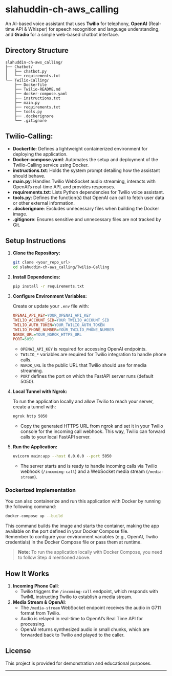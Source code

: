 # slahuddin-ch-aws_calling

An AI-based voice assistant that uses **Twilio** for telephony, **OpenAI** (Real-time API & Whisper) for speech recognition and language understanding, and **Gradio** for a simple web-based chatbot interface.

## Directory Structure
```
slahuddin-ch-aws_calling/
├── Chatbot/
│   ├── chatbot.py
│   └── requirements.txt
└── Twilio-Calling/
    ├── Dockerfile
    ├── Twilio-README.md
    ├── docker-compose.yaml
    ├── instructions.txt
    ├── main.py
    ├── requirements.txt
    ├── tools.py
    ├── .dockerignore
    └── .gitignore
```

## Twilio-Calling:

- **Dockerfile**: Defines a lightweight containerized environment for deploying the application.
- **Docker-compose.yaml**: Automates the setup and deployment of the Twilio-Calling service using Docker.
- **instructions.txt**: Holds the system prompt detailing how the assistant should behave.
- **main.py**: Handles Twilio WebSocket audio streaming, interacts with OpenAI’s real-time API, and provides responses.
- **requirements.txt**: Lists Python dependencies for Twilio voice assistant.
- **tools.py**: Defines the function(s) that OpenAI can call to fetch user data or other external information.
- **.dockerignore**: Excludes unnecessary files when building the Docker image.
- **.gitignore**: Ensures sensitive and unnecessary files are not tracked by Git.

## Setup Instructions

1. **Clone the Repository:**
   ```bash
   git clone <your_repo_url>
   cd slahuddin-ch-aws_calling/Twilio-Calling
   ```

2. **Install Dependencies:**
   ```bash
   pip install -r requirements.txt
   ```

3. **Configure Environment Variables:**
   
   Create or update your `.env` file with:
   ```ini
   OPENAI_API_KEY=YOUR_OPENAI_API_KEY
   TWILIO_ACCOUNT_SID=YOUR_TWILIO_ACCOUNT_SID
   TWILIO_AUTH_TOKEN=YOUR_TWILIO_AUTH_TOKEN
   TWILIO_PHONE_NUMBER=YOUR_TWILIO_PHONE_NUMBER
   NGROK_URL=YOUR_NGROK_HTTPS_URL
   PORT=5050
   ```
   - `OPENAI_API_KEY` is required for accessing OpenAI endpoints.
   - `TWILIO_*` variables are required for Twilio integration to handle phone calls.
   - `NGROK_URL` is the public URL that Twilio should use for media streaming.
   - `PORT` defines the port on which the FastAPI server runs (default 5050).

4. **Local Tunnel with Ngrok:**
   
   To run the application locally and allow Twilio to reach your server, create a tunnel with:
   ```bash
   ngrok http 5050
   ```
   - Copy the generated HTTPS URL from ngrok and set it in your Twilio console for the incoming call webhook. This way, Twilio can forward calls to your local FastAPI server.

5. **Run the Application:**
   ```bash
   uvicorn main:app --host 0.0.0.0 --port 5050
   ```
   - The server starts and is ready to handle incoming calls via Twilio webhook (`/incoming-call`) and a WebSocket media stream (`/media-stream`).

### Dockerized Implementation
You can also containerize and run this application with Docker by running the following command:
```bash
docker-compose up --build
```
This command builds the image and starts the container, making the app available on the port defined in your Docker Compose file.  
Remember to configure your environment variables (e.g., OpenAI, Twilio credentials) in the Docker Compose file or pass them at runtime.

> **Note:** To run the application locally with Docker Compose, you need to follow Step 4 mentioned above.

## How It Works

1. **Incoming Phone Call**:
   - Twilio triggers the `/incoming-call` endpoint, which responds with TwiML instructing Twilio to establish a media stream.
2. **Media Stream & OpenAI**:
   - The `/media-stream` WebSocket endpoint receives the audio in G711 format from Twilio.
   - Audio is relayed in real-time to OpenAI’s Real Time API for processing. 
   - OpenAI returns synthesized audio in small chunks, which are forwarded back to Twilio and played to the caller.


## License
This project is provided for demonstration and educational purposes.

---
